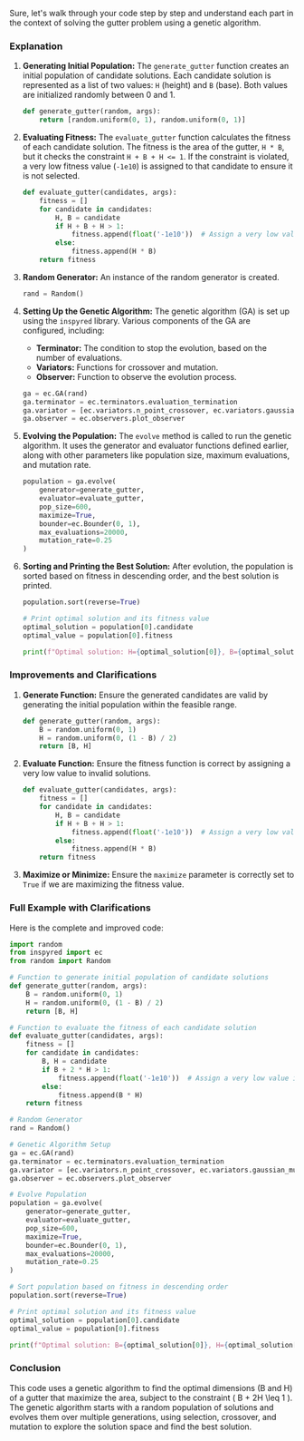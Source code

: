 Sure, let's walk through your code step by step and understand each part in the context of solving the gutter problem using a genetic algorithm.

### Explanation

1. **Generating Initial Population:**
   The `generate_gutter` function creates an initial population of candidate solutions. Each candidate solution is represented as a list of two values: `H` (height) and `B` (base). Both values are initialized randomly between 0 and 1.

   ```python
   def generate_gutter(random, args):
       return [random.uniform(0, 1), random.uniform(0, 1)]
   ```

2. **Evaluating Fitness:**
   The `evaluate_gutter` function calculates the fitness of each candidate solution. The fitness is the area of the gutter, `H * B`, but it checks the constraint `H + B + H <= 1`. If the constraint is violated, a very low fitness value (`-1e10`) is assigned to that candidate to ensure it is not selected.

   ```python
   def evaluate_gutter(candidates, args):
       fitness = []
       for candidate in candidates:
           H, B = candidate
           if H + B + H > 1:
               fitness.append(float('-1e10'))  # Assign a very low value instead of -inf
           else:
               fitness.append(H * B)
       return fitness
   ```

3. **Random Generator:**
   An instance of the random generator is created.

   ```python
   rand = Random()
   ```

4. **Setting Up the Genetic Algorithm:**
   The genetic algorithm (GA) is set up using the `inspyred` library. Various components of the GA are configured, including:
   - **Terminator:** The condition to stop the evolution, based on the number of evaluations.
   - **Variators:** Functions for crossover and mutation.
   - **Observer:** Function to observe the evolution process.
   
   ```python
   ga = ec.GA(rand)
   ga.terminator = ec.terminators.evaluation_termination
   ga.variator = [ec.variators.n_point_crossover, ec.variators.gaussian_mutation]
   ga.observer = ec.observers.plot_observer
   ```

5. **Evolving the Population:**
   The `evolve` method is called to run the genetic algorithm. It uses the generator and evaluator functions defined earlier, along with other parameters like population size, maximum evaluations, and mutation rate.

   ```python
   population = ga.evolve(
       generator=generate_gutter,
       evaluator=evaluate_gutter,
       pop_size=600,
       maximize=True,
       bounder=ec.Bounder(0, 1),
       max_evaluations=20000,
       mutation_rate=0.25
   )
   ```

6. **Sorting and Printing the Best Solution:**
   After evolution, the population is sorted based on fitness in descending order, and the best solution is printed.

   ```python
   population.sort(reverse=True)

   # Print optimal solution and its fitness value
   optimal_solution = population[0].candidate
   optimal_value = population[0].fitness

   print(f"Optimal solution: H={optimal_solution[0]}, B={optimal_solution[1]}\nObjective function value: {optimal_value}")
   ```

### Improvements and Clarifications

1. **Generate Function:**
   Ensure the generated candidates are valid by generating the initial population within the feasible range.

   ```python
   def generate_gutter(random, args):
       B = random.uniform(0, 1)
       H = random.uniform(0, (1 - B) / 2)
       return [B, H]
   ```

2. **Evaluate Function:**
   Ensure the fitness function is correct by assigning a very low value to invalid solutions.

   ```python
   def evaluate_gutter(candidates, args):
       fitness = []
       for candidate in candidates:
           H, B = candidate
           if H + B + H > 1:
               fitness.append(float('-1e10'))  # Assign a very low value instead of -inf
           else:
               fitness.append(H * B)
       return fitness
   ```

3. **Maximize or Minimize:**
   Ensure the `maximize` parameter is correctly set to `True` if we are maximizing the fitness value.

### Full Example with Clarifications

Here is the complete and improved code:

```python
import random
from inspyred import ec
from random import Random

# Function to generate initial population of candidate solutions
def generate_gutter(random, args):
    B = random.uniform(0, 1)
    H = random.uniform(0, (1 - B) / 2)
    return [B, H]

# Function to evaluate the fitness of each candidate solution
def evaluate_gutter(candidates, args):
    fitness = []
    for candidate in candidates:
        B, H = candidate
        if B + 2 * H > 1:
            fitness.append(float('-1e10'))  # Assign a very low value instead of -inf
        else:
            fitness.append(B * H)
    return fitness

# Random Generator
rand = Random()

# Genetic Algorithm Setup
ga = ec.GA(rand)
ga.terminator = ec.terminators.evaluation_termination
ga.variator = [ec.variators.n_point_crossover, ec.variators.gaussian_mutation]
ga.observer = ec.observers.plot_observer

# Evolve Population
population = ga.evolve(
    generator=generate_gutter,
    evaluator=evaluate_gutter,
    pop_size=600,
    maximize=True,
    bounder=ec.Bounder(0, 1),
    max_evaluations=20000,
    mutation_rate=0.25
)

# Sort population based on fitness in descending order
population.sort(reverse=True)

# Print optimal solution and its fitness value
optimal_solution = population[0].candidate
optimal_value = population[0].fitness

print(f"Optimal solution: B={optimal_solution[0]}, H={optimal_solution[1]}\nObjective function value: {optimal_value}")
```

### Conclusion

This code uses a genetic algorithm to find the optimal dimensions (B and H) of a gutter that maximize the area, subject to the constraint \( B + 2H \leq 1 \). The genetic algorithm starts with a random population of solutions and evolves them over multiple generations, using selection, crossover, and mutation to explore the solution space and find the best solution.